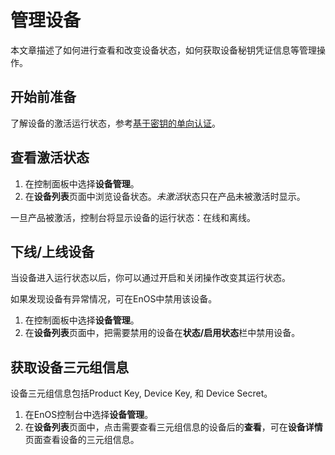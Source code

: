 # 管理设备

本文章描述了如何进行查看和改变设备状态，如何获取设备秘钥凭证信息等管理操作。

## 开始前准备

了解设备的激活运行状态，参考[基于密钥的单向认证](../secretbased_authentication)。

## 查看激活状态

1. 在控制面板中选择**设备管理**。
2. 在**设备列表**页面中浏览设备状态。*未激活*状态只在产品未被激活时显示。

一旦产品被激活，控制台将显示设备的运行状态：在线和离线。

## 下线/上线设备

当设备进入运行状态以后，你可以通过开启和关闭操作改变其运行状态。

如果发现设备有异常情况，可在EnOS中禁用该设备。
1. 在控制面板中选择**设备管理**。
2. 在**设备列表**页面中，把需要禁用的设备在**状态/启用状态**栏中禁用设备。


## 获取设备三元组信息

设备三元组信息包括Product Key, Device Key, 和 Device Secret。

1. 在EnOS控制台中选择**设备管理**。
2. 在**设备列表**页面中，点击需要查看三元组信息的设备后的**查看**，可在**设备详情**页面查看设备的三元组信息。
